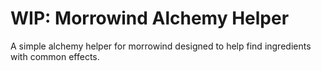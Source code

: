 # WIP: Morrowind Alchemy Helper

A simple alchemy helper for morrowind designed to help find ingredients with common effects.
